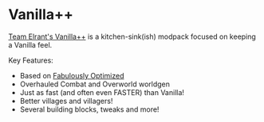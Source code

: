 
# Vanilla++

[Team Elrant's Vanilla++](https://modrinth.com/modpack/vpp) is a kitchen-sink(ish) modpack focused on keeping a Vanilla feel.

Key Features:

- Based on [Fabulously Optimized](https://modrinth.com/modpack/fabulously-optimized/)
- Overhauled Combat and Overworld worldgen
- Just as fast (and often even FASTER) than Vanilla!
- Better villages and villagers!
- Several building blocks, tweaks and more!

